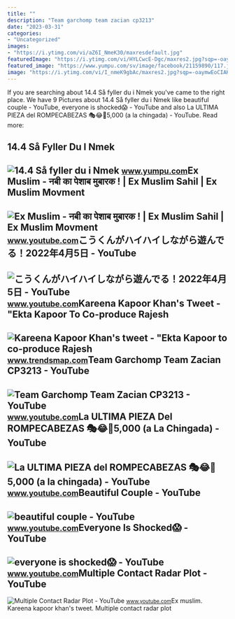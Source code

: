 ```yaml
---
title: ""
description: "Team garchomp team zacian cp3213"
date: "2023-03-31"
categories:
- "Uncategorized"
images:
- "https://i.ytimg.com/vi/aZ6I_NmeK30/maxresdefault.jpg"
featuredImage: "https://i.ytimg.com/vi/HYLCwcE-Dgc/maxres2.jpg?sqp=-oaymwEoCIAKENAF8quKqQMcGADwAQH4AYwCgALgA4oCDAgAEAEYRSBHKGUwDw==&amp;rs=AOn4CLC_ulBvmvqa2cf2uT56Qfk3FCYaDA"
featured_image: "https://www.yumpu.com/sv/image/facebook/21159890/117.jpg"
image: "https://i.ytimg.com/vi/I_nmeK9gbAc/maxres2.jpg?sqp=-oaymwEoCIAKENAF8quKqQMcGADwAQH4AZQDgALQBYoCDAgAEAEYciBQKEYwDw==&amp;rs=AOn4CLAR646PWu-uT_sezVFkrsWiL290Xw"
---
```


If you are searching about 14.4 Så fyller du i Nmek you've came to the right place. We have 9 Pictures about 14.4 Så fyller du i Nmek like beautiful couple - YouTube, everyone is shocked😱 - YouTube and also La ULTIMA PIEZA del ROMPECABEZAS 🎭😂🧘5,000 (a la chingada) - YouTube. Read more:

14.4 Så Fyller Du I Nmek
------------------------

 ![14.4 Så fyller du i Nmek](https://www.yumpu.com/sv/image/facebook/21159890/117.jpg) <small>www.yumpu.com</small>Ex Muslim - नबी का पेशाब मुबारक ! | Ex Muslim Sahil | Ex Muslim Movment
-----------------------------------------------------------------------

 ![Ex Muslim - नबी का पेशाब मुबारक ! | Ex Muslim Sahil | Ex Muslim Movment](https://i.ytimg.com/vi/aZ6I_NmeK30/maxresdefault.jpg) <small>www.youtube.com</small>こうくんがハイハイしながら遊んでる！2022年4月5日 - YouTube
-------------------------------------

 ![こうくんがハイハイしながら遊んでる！2022年4月5日 - YouTube](https://i.ytimg.com/vi/H2fAEMesIjo/maxresdefault.jpg?sqp=-oaymwEmCIAKENAF8quKqQMa8AEB-AH-CYAC0AWKAgwIABABGGUgXyhTMA8=&rs=AOn4CLCJYSghky0o-ilndxvg6fCYAda1ug) <small>www.youtube.com</small>Kareena Kapoor Khan's Tweet - "Ekta Kapoor To Co-produce Rajesh
---------------------------------------------------------------

 ![Kareena Kapoor Khan's tweet - "Ekta Kapoor to co-produce Rajesh](https://pbs.twimg.com/media/Fcyada8X0AANSFu.jpg) <small>www.trendsmap.com</small>Team Garchomp Team Zacian CP3213 - YouTube
------------------------------------------

 ![Team Garchomp Team Zacian CP3213 - YouTube](https://i.ytimg.com/vi/HYLCwcE-Dgc/maxres2.jpg?sqp=-oaymwEoCIAKENAF8quKqQMcGADwAQH4AYwCgALgA4oCDAgAEAEYRSBHKGUwDw==&rs=AOn4CLC_ulBvmvqa2cf2uT56Qfk3FCYaDA) <small>www.youtube.com</small>La ULTIMA PIEZA Del ROMPECABEZAS 🎭😂🧘5,000 (a La Chingada) - YouTube
-------------------------------------------------------------------

 ![La ULTIMA PIEZA del ROMPECABEZAS 🎭😂🧘5,000 (a la chingada) - YouTube](https://i.ytimg.com/vi/KdZ3OosEZ6s/hq2.jpg?sqp=-oaymwEoCOADEOgC8quKqQMcGADwAQH4Ad4EgAK4CIoCDAgAEAEYZSBMKGMwDw==&rs=AOn4CLCfzFvJaPoNerKMbSKycXF-fCyaDA) <small>www.youtube.com</small>Beautiful Couple - YouTube
--------------------------

 ![beautiful couple - YouTube](https://i.ytimg.com/vi/I_nmeK9gbAc/maxres2.jpg?sqp=-oaymwEoCIAKENAF8quKqQMcGADwAQH4AZQDgALQBYoCDAgAEAEYciBQKEYwDw==&rs=AOn4CLAR646PWu-uT_sezVFkrsWiL290Xw) <small>www.youtube.com</small>Everyone Is Shocked😱 - YouTube
------------------------------

 ![everyone is shocked😱 - YouTube](https://i.ytimg.com/vi/i_NMEk39unM/maxres2.jpg?sqp=-oaymwEoCIAKENAF8quKqQMcGADwAQH4Ac4FgAKACooCDAgAEAEYciBFKDowDw==&rs=AOn4CLA1_NcnPSr-MpsRqbXMKIUxEChGJw) <small>www.youtube.com</small>Multiple Contact Radar Plot - YouTube
-------------------------------------

 ![Multiple Contact Radar Plot - YouTube](https://i.ytimg.com/vi/hLTqGt0aYnA/maxresdefault.jpg?sqp=-oaymwEmCIAKENAF8quKqQMa8AEB-AGUA4AC0AWKAgwIABABGGUgXChTMA8=&rs=AOn4CLDHodJ9I-NMek4MYUMjsjSF0s6NMg) <small>www.youtube.com</small>Ex muslim. Kareena kapoor khan's tweet. Multiple contact radar plot

